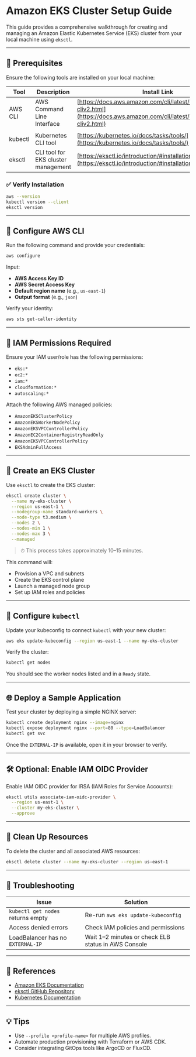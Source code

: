 # Amazon EKS Cluster Setup Guide

This guide provides a comprehensive walkthrough for creating and managing an Amazon Elastic Kubernetes Service (EKS) cluster from your local machine using `eksctl`.

---

## 🚀 Prerequisites

Ensure the following tools are installed on your local machine:

| Tool    | Description                | Install Link |
| ------- | -------------------------- | ------------ |
| AWS CLI | AWS Command Line Interface | [https://docs.aws.amazon.com/cli/latest/userguide/install-cliv2.html](https://docs.aws.amazon.com/cli/latest/userguide/install-cliv2.html)  |                                                                                            |
|  |
| kubectl                                                                                                                                    | Kubernetes CLI tool                 | [https://kubernetes.io/docs/tasks/tools/](https://kubernetes.io/docs/tasks/tools/)           |
| eksctl                                                                                                                                     | CLI tool for EKS cluster management | [https://eksctl.io/introduction/#installation](https://eksctl.io/introduction/#installation) |

### ✅ Verify Installation

```bash
aws --version
kubectl version --client
eksctl version
```

---

## 🔐 Configure AWS CLI

Run the following command and provide your credentials:

```bash
aws configure
```

Input:

- **AWS Access Key ID**
- **AWS Secret Access Key**
- **Default region name** (e.g., `us-east-1`)
- **Output format** (e.g., `json`)

Verify your identity:

```bash
aws sts get-caller-identity
```

---

## 📆 IAM Permissions Required

Ensure your IAM user/role has the following permissions:

- `eks:*`
- `ec2:*`
- `iam:*`
- `cloudformation:*`
- `autoscaling:*`

Attach the following AWS managed policies:

- `AmazonEKSClusterPolicy`
- `AmazonEKSWorkerNodePolicy`
- `AmazonEKSVPCControllerPolicy`
- `AmazonEC2ContainerRegistryReadOnly`
- `AmazonEKSVPCControllerPolicy`
- `EKSAdminFullAccess`

---

## 📆 Create an EKS Cluster

Use `eksctl` to create the EKS cluster:

```bash
eksctl create cluster \
  --name my-eks-cluster \
  --region us-east-1 \
  --nodegroup-name standard-workers \
  --node-type t3.medium \
  --nodes 2 \
  --nodes-min 1 \
  --nodes-max 3 \
  --managed
```

> ⏱ This process takes approximately 10–15 minutes.

This command will:

- Provision a VPC and subnets
- Create the EKS control plane
- Launch a managed node group
- Set up IAM roles and policies

---

## 🔄 Configure `kubectl`

Update your kubeconfig to connect `kubectl` with your new cluster:

```bash
aws eks update-kubeconfig --region us-east-1 --name my-eks-cluster
```

Verify the cluster:

```bash
kubectl get nodes
```

You should see the worker nodes listed and in a `Ready` state.

---

## 🌐 Deploy a Sample Application

Test your cluster by deploying a simple NGINX server:

```bash
kubectl create deployment nginx --image=nginx
kubectl expose deployment nginx --port=80 --type=LoadBalancer
kubectl get svc
```

Once the `EXTERNAL-IP` is available, open it in your browser to verify.

---

## 🛠️ Optional: Enable IAM OIDC Provider

Enable IAM OIDC provider for IRSA (IAM Roles for Service Accounts):

```bash
eksctl utils associate-iam-oidc-provider \
  --region us-east-1 \
  --cluster my-eks-cluster \
  --approve
```

---

## 🚮 Clean Up Resources

To delete the cluster and all associated AWS resources:

```bash
eksctl delete cluster --name my-eks-cluster --region us-east-1
```

---

## 📂 Troubleshooting

| Issue                             | Solution                                            |
| --------------------------------- | --------------------------------------------------- |
| `kubectl get nodes` returns empty | Re-run `aws eks update-kubeconfig`                  |
| Access denied errors              | Check IAM policies and permissions                  |
| LoadBalancer has no `EXTERNAL-IP` | Wait 1–2 minutes or check ELB status in AWS Console |

---

## 📒 References

- [Amazon EKS Documentation](https://docs.aws.amazon.com/eks/latest/userguide/what-is-eks.html)
- [eksctl GitHub Repository](https://github.com/eksctl-io/eksctl)
- [Kubernetes Documentation](https://kubernetes.io/docs/home/)

---

## 💡 Tips

- Use `--profile <profile-name>` for multiple AWS profiles.
- Automate production provisioning with Terraform or AWS CDK.
- Consider integrating GitOps tools like ArgoCD or FluxCD.

